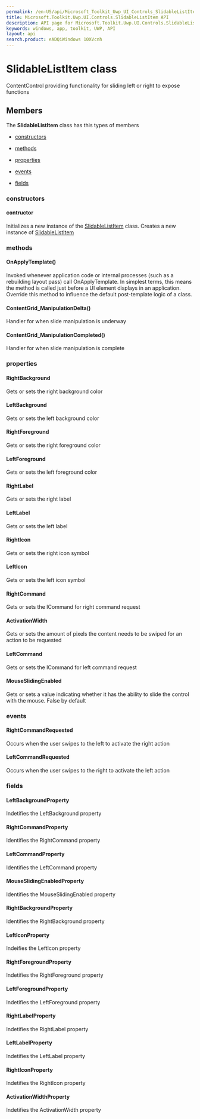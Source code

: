 ```yaml
---
permalink: /en-US/api/Microsoft_Toolkit_Uwp_UI_Controls_SlidableListItem.htm
title: Microsoft.Toolkit.Uwp.UI.Controls.SlidableListItem API 
description: API page for Microsoft.Toolkit.Uwp.UI.Controls.SlidableListItem
keywords: windows, app, toolkit, UWP, API
layout: api
search.product: eADQiWindows 10XVcnh
---
```



# SlidableListItem class

ContentControl providing functionality for sliding left or right to expose functions

## Members

The **SlidableListItem** class has this types of members

* [constructors](#constructors)

* [methods](#methods)

* [properties](#properties)

* [events](#events)

* [fields](#fields)

### constructors

#### contructor

Initializes a new instance of the [SlidableListItem](Microsoft_Toolkit_Uwp_UI_Controls_SlidableListItem.htm) class. Creates a new instance of [SlidableListItem](Microsoft_Toolkit_Uwp_UI_Controls_SlidableListItem.htm)



### methods

#### OnApplyTemplate()

Invoked whenever application code or internal processes (such as a rebuilding layout pass) call OnApplyTemplate. In simplest terms, this means the method is called just before a UI element displays in an application. Override this method to influence the default post-template logic of a class.



#### ContentGrid_ManipulationDelta()

Handler for when slide manipulation is underway



#### ContentGrid_ManipulationCompleted()

Handler for when slide manipulation is complete



### properties

#### RightBackground

Gets or sets the right background color



#### LeftBackground

Gets or sets the left background color



#### RightForeground

Gets or sets the right foreground color



#### LeftForeground

Gets or sets the left foreground color



#### RightLabel

Gets or sets the right label



#### LeftLabel

Gets or sets the left label



#### RightIcon

Gets or sets the right icon symbol



#### LeftIcon

Gets or sets the left icon symbol



#### RightCommand

Gets or sets the ICommand for right command request



#### ActivationWidth

Gets or sets the amount of pixels the content needs to be swiped for an action to be requested



#### LeftCommand

Gets or sets the ICommand for left command request



#### MouseSlidingEnabled

Gets or sets a value indicating whether it has the ability to slide the control with the mouse. False by default



### events

#### RightCommandRequested

Occurs when the user swipes to the left to activate the right action



#### LeftCommandRequested

Occurs when the user swipes to the right to activate the left action



### fields

#### LeftBackgroundProperty

Indetifies the LeftBackground property



#### RightCommandProperty

Identifies the RightCommand property



#### LeftCommandProperty

Identifies the LeftCommand property



#### MouseSlidingEnabledProperty

Identifies the MouseSlidingEnabled property



#### RightBackgroundProperty

Identifies the RightBackground property



#### LeftIconProperty

Indeifies the LeftIcon property



#### RightForegroundProperty

Indetifies the RightForeground property



#### LeftForegroundProperty

Indetifies the LeftForeground property



#### RightLabelProperty

Indetifies the RightLabel property



#### LeftLabelProperty

Indetifies the LeftLabel property



#### RightIconProperty

Indetifies the RightIcon property



#### ActivationWidthProperty

Indetifies the ActivationWidth property



